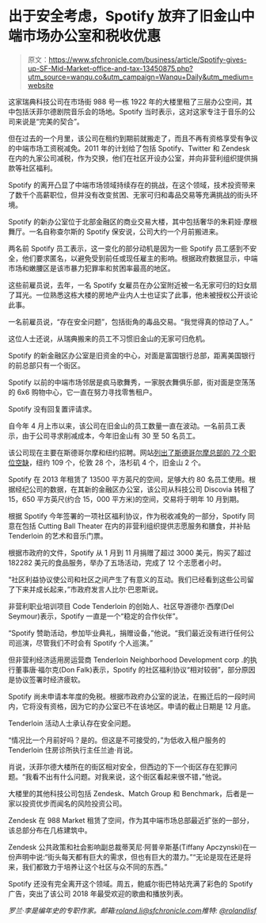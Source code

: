 # 出于安全考虑，Spotify 放弃了旧金山中端市场办公室和税收优惠

> 原文：<https://www.sfchronicle.com/business/article/Spotify-gives-up-SF-Mid-Market-office-and-tax-13450875.php?utm_source=wanqu.co&utm_campaign=Wanqu+Daily&utm_medium=website>

这家瑞典科技公司在市场街 988 号一栋 1922 年的大楼里租了三层办公空间，其中包括沃菲尔德剧院音乐会的场地。Spotify 当时表示，这对这家专注于音乐的公司来说是“完美的契合”。

但在过去的一个月里，该公司在租约到期前就搬走了，而且不再有资格享受有争议的中端市场工资税减免。2011 年的计划给了包括 Spotify、Twitter 和 Zendesk 在内的九家公司减税，作为交换，他们在社区开设办公室，并向非营利组织提供捐款等社区福利。

Spotify 的离开凸显了中端市场领域持续存在的挑战，在这个领域，技术投资带来了数千个高薪职位，但并没有改变贫困、无家可归和毒品交易等充满挑战的街头环境。

Spotify 的新办公室位于北部金融区的商业交易大楼，其中包括奢华的朱莉娅·摩根舞厅。一名自称查尔斯的 Spotify 保安说，公司大约一个月前搬进来。

两名前 Spotify 员工表示，这一变化的部分动机是因为一些 Spotify 员工感到不安全，他们要求匿名，以避免受到前任或现任雇主的影响。根据政府数据显示，中端市场和嫩腰区是该市暴力犯罪率和贫困率最高的地区。

这些前雇员说，去年，一名 Spotify 女雇员在办公室附近被一名无家可归的妇女扇了耳光。一位熟悉这栋大楼的房地产业内人士也证实了此事，他未被授权公开谈论此事。

一名前雇员说，“存在安全问题”，包括街角的毒品交易。“我觉得真的惊动了人。”

这位人士还说，从瑞典搬来的员工不习惯旧金山的无家可归危机。

Spotify 的新金融区办公室是旧资金的中心，对面是富国银行总部，距离美国银行的前总部只有一个街区。

Spotify 以前的中端市场邻居是疯马歌舞秀，一家脱衣舞俱乐部，街对面是空荡荡的 6x6 购物中心，它一直在努力寻找零售租户。

Spotify 没有回复置评请求。

自今年 4 月上市以来，该公司在旧金山的员工数量一直在波动。一名前员工表示，由于公司寻求削减成本，今年旧金山有 30 至 50 名员工。

该公司现在主要在斯德哥尔摩和纽约招聘。网站[列出了斯德哥尔摩总部的 72 个职位空缺](https://www.spotifyjobs.com/locations)，纽约 109 个，伦敦 28 个，洛杉矶 4 个，旧金山 2 个。

Spotify 在 2013 年租赁了 13500 平方英尺的空间，足够大约 80 名员工使用。根据经纪公司的数据，在其新的金融区办公室，该公司从科技公司 Discovia 转租了 15，650 平方英尺(约合 15，000 平方米)的空间，交易将于明年 10 月到期。

根据 Spotify 今年签署的一项社区福利协议，作为税收减免的一部分，Spotify 同意在包括 Cutting Ball Theater 在内的非营利组织提供志愿服务和膳食，并补贴 Tenderloin 的艺术和音乐门票。

根据市政府的文件，Spotify 从 1 月到 11 月捐赠了超过 3000 美元，购买了超过 182282 美元的食品服务，举办了五场活动，完成了 12 个志愿者小时。

“社区利益协议使公司和社区之间产生了有意义的互动。我们已经看到这些公司留了下来并成长起来，”市政府发言人比尔·巴恩斯说。

非营利职业培训项目 Code Tenderloin 的创始人、社区导游德尔·西摩(Del Seymour)表示，Spotify 一直是一个“稳定的合作伙伴”。

“Spotify 赞助活动，参加毕业典礼，捐赠设备，”他说。“我们最近没有进行任何公司巡演，尽管我们不时会有 Spotify 个人巡演。”

但非营利经济适用房运营商 Tenderloin Neighborhood Development corp .的执行董事唐·福尔克(Don Falk)表示，Spotify 的社区福利协议“相对较弱”，部分原因是协议签署时经济疲软。

Spotify 尚未申请本年度的免税。根据市政府办公室的说法，在搬迁后的一段时间内，它将没有资格，因为它的办公室已不在该地区。申请的截止日期是 12 月底。

Tenderloin 活动人士承认存在安全问题。

“情况比一个月前好吗？是的。但这是不可接受的，”为低收入租户服务的 Tenderloin 住房诊所执行主任兰迪·肖说。

肖说，沃菲尔德大楼所在的街区相对安全，但西边的下一个街区存在犯罪问题。“我看不出有什么问题。对我来说，这个街区看起来很不错，”他说。

大楼里的其他科技公司包括 Zendesk、Match Group 和 Benchmark，后者是一家以投资优步而闻名的风险投资公司。

Zendesk 在 988 Market 租赁了空间，作为其中端市场总部最近扩张的一部分，该总部分布在几栋建筑中。

Zendesk 公共政策和社会影响副总裁蒂芙尼·阿普辛斯基(Tiffany Apczynski)在一份声明中说:“街头每天都有巨大的需求，但也有巨大的潜力。”“无论是现在还是将来，我们都致力于培养让这个社区与众不同的东西。”

Spotify 还没有完全离开这个领域。周五，鲍威尔街巴特站充满了彩色的 Spotify 广告，突出了该公司 2018 年最受欢迎的歌曲和播放列表。

 *罗兰·李是编年史的专职作家。邮箱:[roland.li@sfchronicle.com](mailto:roland.li@sfchronicle.com)推特: [@rolandlisf](https://twitter.com/rolandlisf)*